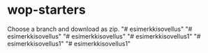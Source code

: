 # wop-starters

Choose a branch and download as zip.
"# esimerkkisovellus" 
"# esimerkkisovellus" 
"# esimerkkisovellus" 
"# esimerkkisovellus1" 
"# esimerkkisovellus1" 
"# esimerkkisovellus1" 
